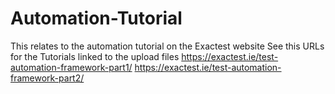 # Automation-Tutorial
This relates to the automation tutorial on the Exactest website
See this URLs for the Tutorials linked to the upload files
https://exactest.ie/test-automation-framework-part1/
https://exactest.ie/test-automation-framework-part2/
